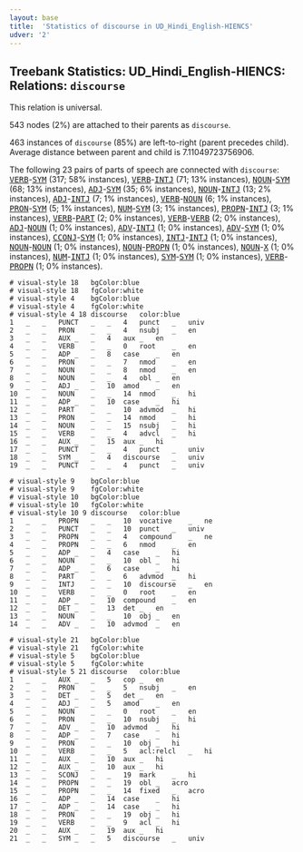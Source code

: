 ```yaml
---
layout: base
title:  'Statistics of discourse in UD_Hindi_English-HIENCS'
udver: '2'
---
```


## Treebank Statistics: UD_Hindi_English-HIENCS: Relations: `discourse`

This relation is universal.

543 nodes (2%) are attached to their parents as `discourse`.

463 instances of `discourse` (85%) are left-to-right (parent precedes child).
Average distance between parent and child is 7.11049723756906.

The following 23 pairs of parts of speech are connected with `discourse`: <tt><a href="qhe_hiencs-pos-VERB.html">VERB</a></tt>-<tt><a href="qhe_hiencs-pos-SYM.html">SYM</a></tt> (317; 58% instances), <tt><a href="qhe_hiencs-pos-VERB.html">VERB</a></tt>-<tt><a href="qhe_hiencs-pos-INTJ.html">INTJ</a></tt> (71; 13% instances), <tt><a href="qhe_hiencs-pos-NOUN.html">NOUN</a></tt>-<tt><a href="qhe_hiencs-pos-SYM.html">SYM</a></tt> (68; 13% instances), <tt><a href="qhe_hiencs-pos-ADJ.html">ADJ</a></tt>-<tt><a href="qhe_hiencs-pos-SYM.html">SYM</a></tt> (35; 6% instances), <tt><a href="qhe_hiencs-pos-NOUN.html">NOUN</a></tt>-<tt><a href="qhe_hiencs-pos-INTJ.html">INTJ</a></tt> (13; 2% instances), <tt><a href="qhe_hiencs-pos-ADJ.html">ADJ</a></tt>-<tt><a href="qhe_hiencs-pos-INTJ.html">INTJ</a></tt> (7; 1% instances), <tt><a href="qhe_hiencs-pos-VERB.html">VERB</a></tt>-<tt><a href="qhe_hiencs-pos-NOUN.html">NOUN</a></tt> (6; 1% instances), <tt><a href="qhe_hiencs-pos-PRON.html">PRON</a></tt>-<tt><a href="qhe_hiencs-pos-SYM.html">SYM</a></tt> (5; 1% instances), <tt><a href="qhe_hiencs-pos-NUM.html">NUM</a></tt>-<tt><a href="qhe_hiencs-pos-SYM.html">SYM</a></tt> (3; 1% instances), <tt><a href="qhe_hiencs-pos-PROPN.html">PROPN</a></tt>-<tt><a href="qhe_hiencs-pos-INTJ.html">INTJ</a></tt> (3; 1% instances), <tt><a href="qhe_hiencs-pos-VERB.html">VERB</a></tt>-<tt><a href="qhe_hiencs-pos-PART.html">PART</a></tt> (2; 0% instances), <tt><a href="qhe_hiencs-pos-VERB.html">VERB</a></tt>-<tt><a href="qhe_hiencs-pos-VERB.html">VERB</a></tt> (2; 0% instances), <tt><a href="qhe_hiencs-pos-ADJ.html">ADJ</a></tt>-<tt><a href="qhe_hiencs-pos-NOUN.html">NOUN</a></tt> (1; 0% instances), <tt><a href="qhe_hiencs-pos-ADV.html">ADV</a></tt>-<tt><a href="qhe_hiencs-pos-INTJ.html">INTJ</a></tt> (1; 0% instances), <tt><a href="qhe_hiencs-pos-ADV.html">ADV</a></tt>-<tt><a href="qhe_hiencs-pos-SYM.html">SYM</a></tt> (1; 0% instances), <tt><a href="qhe_hiencs-pos-CCONJ.html">CCONJ</a></tt>-<tt><a href="qhe_hiencs-pos-SYM.html">SYM</a></tt> (1; 0% instances), <tt><a href="qhe_hiencs-pos-INTJ.html">INTJ</a></tt>-<tt><a href="qhe_hiencs-pos-INTJ.html">INTJ</a></tt> (1; 0% instances), <tt><a href="qhe_hiencs-pos-NOUN.html">NOUN</a></tt>-<tt><a href="qhe_hiencs-pos-NOUN.html">NOUN</a></tt> (1; 0% instances), <tt><a href="qhe_hiencs-pos-NOUN.html">NOUN</a></tt>-<tt><a href="qhe_hiencs-pos-PROPN.html">PROPN</a></tt> (1; 0% instances), <tt><a href="qhe_hiencs-pos-NOUN.html">NOUN</a></tt>-<tt><a href="qhe_hiencs-pos-X.html">X</a></tt> (1; 0% instances), <tt><a href="qhe_hiencs-pos-NUM.html">NUM</a></tt>-<tt><a href="qhe_hiencs-pos-INTJ.html">INTJ</a></tt> (1; 0% instances), <tt><a href="qhe_hiencs-pos-SYM.html">SYM</a></tt>-<tt><a href="qhe_hiencs-pos-SYM.html">SYM</a></tt> (1; 0% instances), <tt><a href="qhe_hiencs-pos-VERB.html">VERB</a></tt>-<tt><a href="qhe_hiencs-pos-PROPN.html">PROPN</a></tt> (1; 0% instances).


~~~ conllu
# visual-style 18	bgColor:blue
# visual-style 18	fgColor:white
# visual-style 4	bgColor:blue
# visual-style 4	fgColor:white
# visual-style 4 18 discourse	color:blue
1	_	_	PUNCT	_	_	4	punct	_	univ
2	_	_	PRON	_	_	4	nsubj	_	en
3	_	_	AUX	_	_	4	aux	_	en
4	_	_	VERB	_	_	0	root	_	en
5	_	_	ADP	_	_	8	case	_	en
6	_	_	PRON	_	_	7	nmod	_	en
7	_	_	NOUN	_	_	8	nmod	_	en
8	_	_	NOUN	_	_	4	obl	_	en
9	_	_	ADJ	_	_	10	amod	_	en
10	_	_	NOUN	_	_	14	nmod	_	hi
11	_	_	ADP	_	_	10	case	_	hi
12	_	_	PART	_	_	10	advmod	_	hi
13	_	_	PRON	_	_	14	nmod	_	hi
14	_	_	NOUN	_	_	15	nsubj	_	hi
15	_	_	VERB	_	_	4	advcl	_	hi
16	_	_	AUX	_	_	15	aux	_	hi
17	_	_	PUNCT	_	_	4	punct	_	univ
18	_	_	SYM	_	_	4	discourse	_	univ
19	_	_	PUNCT	_	_	4	punct	_	univ

~~~


~~~ conllu
# visual-style 9	bgColor:blue
# visual-style 9	fgColor:white
# visual-style 10	bgColor:blue
# visual-style 10	fgColor:white
# visual-style 10 9 discourse	color:blue
1	_	_	PROPN	_	_	10	vocative	_	ne
2	_	_	PUNCT	_	_	10	punct	_	univ
3	_	_	PROPN	_	_	4	compound	_	ne
4	_	_	PROPN	_	_	6	nmod	_	en
5	_	_	ADP	_	_	4	case	_	hi
6	_	_	NOUN	_	_	10	obl	_	hi
7	_	_	ADP	_	_	6	case	_	hi
8	_	_	PART	_	_	6	advmod	_	hi
9	_	_	INTJ	_	_	10	discourse	_	en
10	_	_	VERB	_	_	0	root	_	en
11	_	_	ADP	_	_	10	compound	_	en
12	_	_	DET	_	_	13	det	_	en
13	_	_	NOUN	_	_	10	obj	_	en
14	_	_	ADV	_	_	10	advmod	_	en

~~~


~~~ conllu
# visual-style 21	bgColor:blue
# visual-style 21	fgColor:white
# visual-style 5	bgColor:blue
# visual-style 5	fgColor:white
# visual-style 5 21 discourse	color:blue
1	_	_	AUX	_	_	5	cop	_	en
2	_	_	PRON	_	_	5	nsubj	_	en
3	_	_	DET	_	_	5	det	_	en
4	_	_	ADJ	_	_	5	amod	_	en
5	_	_	NOUN	_	_	0	root	_	en
6	_	_	PRON	_	_	10	nsubj	_	hi
7	_	_	ADV	_	_	10	advmod	_	hi
8	_	_	ADP	_	_	7	case	_	hi
9	_	_	PRON	_	_	10	obj	_	hi
10	_	_	VERB	_	_	5	acl:relcl	_	hi
11	_	_	AUX	_	_	10	aux	_	hi
12	_	_	AUX	_	_	10	aux	_	hi
13	_	_	SCONJ	_	_	19	mark	_	hi
14	_	_	PROPN	_	_	19	obl	_	acro
15	_	_	PROPN	_	_	14	fixed	_	acro
16	_	_	ADP	_	_	14	case	_	hi
17	_	_	ADP	_	_	14	case	_	hi
18	_	_	PRON	_	_	19	obj	_	hi
19	_	_	VERB	_	_	9	acl	_	hi
20	_	_	AUX	_	_	19	aux	_	hi
21	_	_	SYM	_	_	5	discourse	_	univ

~~~


